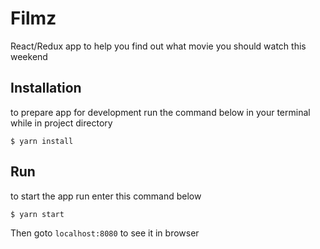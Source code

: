 # Filmz
React/Redux app to help you find out what movie you should watch this weekend

## Installation
to prepare app for development run the command below in your terminal while in project directory
```
$ yarn install
```

## Run
to start the app run enter this command below
```
$ yarn start
```
Then goto `localhost:8080` to see it in browser
